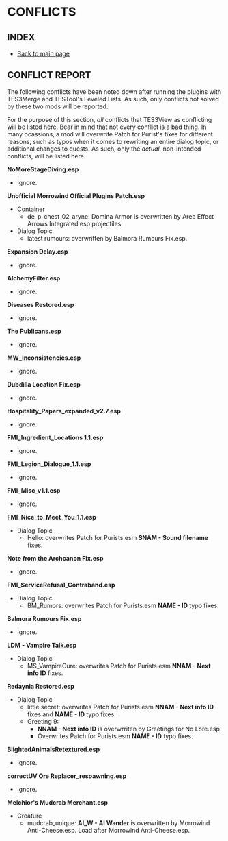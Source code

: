 # CONFLICTS

## INDEX

- [Back to main page](https://github.com/Sigourn/morrowind-improved/blob/master/readme.md)

## CONFLICT REPORT

The following conflicts have been noted down after running the plugins with TES3Merge and TESTool's Leveled Lists. As such, only conflicts not solved by these two mods will be reported.

For the purpose of this section, *all* conflicts that TES3View as conflicting will be listed here. Bear in mind that not every conflict is a bad thing. In many ocassions, a mod will overwrite Patch for Purist's fixes for different reasons, such as typos when it comes to rewriting an entire dialog topic, or additional changes to quests. As such, only the *actual*, non-intended conflicts, will be listed here.

**NoMoreStageDiving.esp**
- Ignore.

**Unofficial Morrowind Official Plugins Patch.esp**
- Container
  - de_p_chest_02_aryne: Domina Armor is overwritten by Area Effect Arrows Integrated.esp projectiles.
- Dialog Topic
  - latest rumours: overwritten by Balmora Rumours Fix.esp.

**Expansion Delay.esp**
- Ignore.

**AlchemyFilter.esp**
- Ignore.
  
**Diseases Restored.esp**
- Ignore.

**The Publicans.esp**
- Ignore.

**MW_Inconsistencies.esp**
- Ignore.

**Dubdilla Location Fix.esp**
- Ignore.
  
**Hospitality_Papers_expanded_v2.7.esp**
- Ignore.
  
**FMI_Ingredient_Locations 1.1.esp**
- Ignore.

**FMI_Legion_Dialogue_1.1.esp**
- Ignore.

**FMI_Misc_v1.1.esp**
- Ignore.

**FMI_Nice_to_Meet_You_1.1.esp**
- Dialog Topic
  - Hello: overwrites Patch for Purists.esm **SNAM - Sound filename** fixes.

**Note from the Archcanon Fix.esp**
- Ignore.

**FMI_ServiceRefusal_Contraband.esp**
- Dialog Topic
  - BM_Rumors: overwrites Patch for Purists.esm **NAME - ID** typo fixes.
  
**Balmora Rumours Fix.esp**
- Ignore.

**LDM - Vampire Talk.esp**
- Dialog Topic
  - MS_VampireCure: overwrites Patch for Purists.esm **NNAM - Next info ID** fixes.
  
**Redaynia Restored.esp**
- Dialog Topic
  - little secret: overwrites Patch for Purists.esm **NNAM - Next info ID** fixes and **NAME - ID** typo fixes.
  - Greeting 9:
    - **NNAM - Next info ID** is overwrriten by Greetings for No Lore.esp
    - Overwrites Patch for Purists.esm **NAME - ID** typo fixes.
    
**BlightedAnimalsRetextured.esp**
- Ignore.

**correctUV Ore Replacer_respawning.esp**
- Ignore.

**Melchior's Mudcrab Merchant.esp**
- Creature
  - mudcrab_unique: **AI_W - AI Wander** is overwritten by Morrowind Anti-Cheese.esp. Load after Morrowind Anti-Cheese.esp.
  
